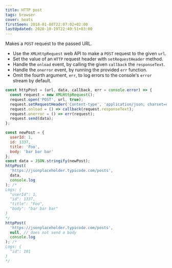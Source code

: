 ```yaml
---
title: HTTP post
tags: browser
cover: boats
firstSeen: 2018-01-08T22:07:02+02:00
lastUpdated: 2020-10-19T22:49:51+03:00
---
```


Makes a `POST` request to the passed URL.

- Use the `XMLHttpRequest` web API to make a `POST` request to the given `url`.
- Set the value of an `HTTP` request header with `setRequestHeader` method.
- Handle the `onload` event, by calling the given `callback` the `responseText`.
- Handle the `onerror` event, by running the provided `err` function.
- Omit the fourth argument, `err`, to log errors to the console's `error` stream by default.

```js
const httpPost = (url, data, callback, err = console.error) => {
  const request = new XMLHttpRequest();
  request.open('POST', url, true);
  request.setRequestHeader('Content-type', 'application/json; charset=utf-8');
  request.onload = () => callback(request.responseText);
  request.onerror = () => err(request);
  request.send(data);
};
```

```js
const newPost = {
  userId: 1,
  id: 1337,
  title: 'Foo',
  body: 'bar bar bar'
};
const data = JSON.stringify(newPost);
httpPost(
  'https://jsonplaceholder.typicode.com/posts',
  data,
  console.log
); /*
Logs: {
  "userId": 1,
  "id": 1337,
  "title": "Foo",
  "body": "bar bar bar"
}
*/
httpPost(
  'https://jsonplaceholder.typicode.com/posts',
  null, // does not send a body
  console.log
); /*
Logs: {
  "id": 101
}
*/
```
